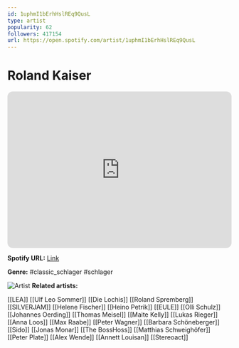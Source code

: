 ```yaml
---
id: 1uphmI1bErhHslREq9QusL
type: artist
popularity: 62
followers: 417154
url: https://open.spotify.com/artist/1uphmI1bErhHslREq9QusL
---
```

# Roland Kaiser

<iframe style="border-radius:12px" src="https://open.spotify.com/embed/artist/1uphmI1bErhHslREq9QusL" width="100%" height="352" frameBorder="0" allowfullscreen="" allow="autoplay; clipboard-write; encrypted-media; fullscreen; picture-in-picture" loading="lazy"></iframe>

**Spotify URL:** [Link](https://open.spotify.com/artist/1uphmI1bErhHslREq9QusL)

**Genre:**  #classic_schlager #schlager

![Artist](https://i.scdn.co/image/ab6761610000e5eb068c2c85c07230640503cace)
**Related artists:**

[[LEA]]
[[Ulf Leo Sommer]]
[[Die Lochis]]
[[Roland Spremberg]]
[[SILVERJAM]]
[[Helene Fischer]]
[[Heino Petrik]]
[[EULE]]
[[Olli Schulz]]
[[Johannes Oerding]]
[[Thomas Meisel]]
[[Maite Kelly]]
[[Lukas Rieger]]
[[Anna Loos]]
[[Max Raabe]]
[[Peter Wagner]]
[[Barbara Schöneberger]]
[[Sido]]
[[Jonas Monar]]
[[The BossHoss]]
[[Matthias Schweighöfer]]
[[Peter Plate]]
[[Alex Wende]]
[[Annett Louisan]]
[[Stereoact]]
